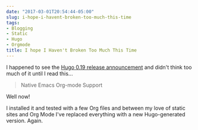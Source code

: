 ```yaml
---
date: "2017-03-01T20:54:44-05:00"
slug: i-hope-i-havent-broken-too-much-this-time
tags:
- Blogging
- Static
- Hugo
- Orgmode
title: I hope I Haven't Broken Too Much This Time
---
```



I happened to see the [Hugo 0.19 release
announcement](http://bepsays.com/en/2017/02/27/hugo-019/) and didn't
think too much of it until I read this...

> Native Emacs Org-mode Support

Well now!

I installed it and tested with a few Org files and between my love of
static sites and Org Mode I've replaced everything with a new
Hugo-generated version. Again.
